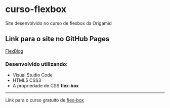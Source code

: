 # curso-flexbox
 Site desenvolvido no curso de flexbox da Origamid

## Link para o site no GitHub Pages
[FlexBlog](https://ronaldemanuel.github.io/curso-flexbox/)

### Desenvolvido utilizando:
* Visual Studio Code
* HTML5 CSS3
* A propriedade de CSS **flex-box**

***  

Link para o curso gratuito de [flex-box](https://www.origamid.com/curso/css-flexbox/)

